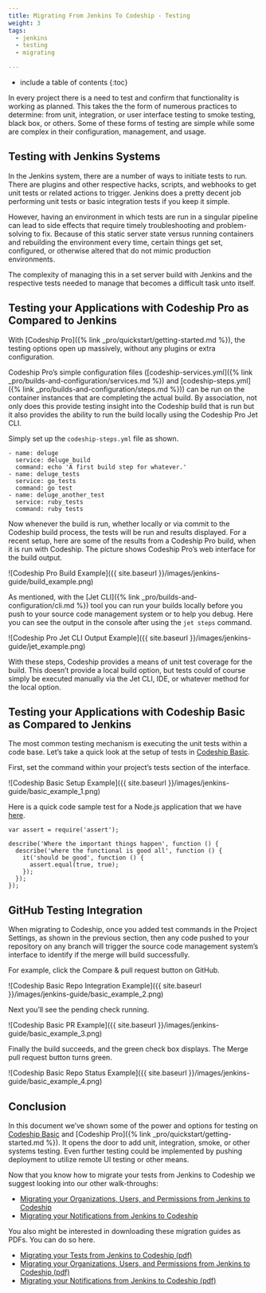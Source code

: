 ```yaml
---
title: Migrating From Jenkins To Codeship - Testing
weight: 3
tags:
  - jenkins
  - testing
  - migrating

---
```


* include a table of contents
{:toc}

In every project there is a need to test and confirm that functionality is working as planned. This takes the the form of numerous practices to determine: from unit, integration, or user interface testing to smoke testing, black box, or others. Some of these forms of testing are simple while some are complex in their configuration, management, and usage.

## Testing with Jenkins Systems

In the Jenkins system, there are a number of ways to initiate tests to run. There are plugins and other respective hacks, scripts, and webhooks to get unit tests or related actions to trigger. Jenkins does a pretty decent job performing unit tests or basic integration tests if you keep it simple.

However, having an environment in which tests are run in a singular pipeline can lead to side effects that require timely troubleshooting and problem-solving to fix. Because of this static server state versus running containers and rebuilding the environment every time, certain things get set, configured, or otherwise altered that do not mimic production environments.

The complexity of managing this in a set server build with Jenkins and the respective tests needed to manage that becomes a difficult task unto itself.

## Testing your Applications with Codeship Pro as Compared to Jenkins

With [Codeship Pro]({% link _pro/quickstart/getting-started.md %}), the testing options open up massively, without any plugins or extra configuration.

Codeship Pro’s simple configuration files ([codeship-services.yml]({% link _pro/builds-and-configuration/services.md %}) and [codeship-steps.yml]({% link _pro/builds-and-configuration/steps.md %})) can be run on the container instances that are completing the actual build. By association, not only does this provide testing insight into the Codeship build that is run but it also provides the ability to run the build locally using the Codeship Pro Jet CLI.

Simply set up the `codeship-steps.yml` file as shown.

```
- name: deluge
  service: deluge_build
  command: echo 'A first build step for whatever.'
- name: deluge_tests
  service: go_tests
  command: go test
- name: deluge_another_test
  service: ruby_tests
  command: ruby tests
```

Now whenever the build is run, whether locally or via commit to the Codeship build process, the tests will be run and results displayed. For a recent setup, here are some of the results from a Codeship Pro build, when it is run with Codeship. The picture shows Codeship Pro’s web interface for the build output.

![Codeship Pro Build Example]({{ site.baseurl }}/images/jenkins-guide/build_example.png)

As mentioned, with the [Jet CLI]({% link _pro/builds-and-configuration/cli.md %}) tool you can run your builds locally before you push to your source code management system or to help you debug. Here you can see the output in the console after using the `jet steps` command.

![Codeship Pro Jet CLI Output Example]({{ site.baseurl }}/images/jenkins-guide/jet_example.png)

With these steps, Codeship provides a means of unit test coverage for the build. This doesn’t provide a local build option, but tests could of course simply be executed manually via the Jet CLI, IDE, or whatever method for the local option.

## Testing your Applications with Codeship Basic as Compared to Jenkins

The most common testing mechanism is executing the unit tests within a code base. Let’s take a quick look at the setup of tests in [Codeship Basic](https://codeship.com/features/basic).

First, set the command within your project’s tests section of the interface.

![Codeship Basic Setup Example]({{ site.baseurl }}/images/jenkins-guide/basic_example_1.png)

Here is a quick code sample test for a Node.js application that we have [here](https://github.com/Adron/multi-cloud).

```
var assert = require('assert');

describe('Where the important things happen', function () {
  describe('where the functional is good all', function () {
    it('should be good', function () {
      assert.equal(true, true);
    });
  });
});
```

## GitHub Testing Integration

When migrating to Codeship, once you added test commands in the Project Settings, as shown in the previous section, then any code pushed to your repository on any branch will trigger the source code management system’s interface to identify if the merge will build successfully.

For example, click the Compare & pull request button on GitHub.

![Codeship Basic Repo Integration Example]({{ site.baseurl }}/images/jenkins-guide/basic_example_2.png)

Next you’ll see the pending check running.

![Codeship Basic PR Example]({{ site.baseurl }}/images/jenkins-guide/basic_example_3.png)

Finally the build succeeds, and the green check box displays. The Merge pull request button turns green.

![Codeship Basic Repo Status Example]({{ site.baseurl }}/images/jenkins-guide/basic_example_4.png)

## Conclusion

In this document we’ve shown some of the power and options for testing on [Codeship Basic](https://codeship.com/features/basic) and [Codeship Pro]({% link _pro/quickstart/getting-started.md %}). It opens the door to add unit, integration, smoke, or other systems testing. Even further testing could be implemented by pushing deployment to utilize remote UI testing or other means.

Now that you know how to migrate your tests from Jenkins to Codeship we suggest looking into our other walk-throughs:

- [Migrating your Organizations, Users, and Permissions from Jenkins to Codeship](https://documentation.codeship.com/general/account/guides/migrating-from-jenkins-organizations/)
- [Migrating your Notifications from Jenkins to Codeship](https://documentation.codeship.com/general/account/guides/migrating-from-jenkins-notifications/)

You also might be interested in downloading these migration guides as PDFs. You can do so here.

- [Migrating your Tests from Jenkins to Codeship (pdf)](https://resources.codeship.com/hubfs/Codeship_Migrating_from_Jenkins_to_Codeship-Testing.pdf)
- [Migrating your Organizations, Users, and Permissions from Jenkins to Codeship (pdf)](https://resources.codeship.com/hubfs/Codeship_Migrating_from_Jenkins_to_Codeship-Organizations_Roles_and_Users.pdf)
- [Migrating your Notifications from Jenkins to Codeship (pdf)](https://resources.codeship.com/hubfs/Codeship_Migrating_from_Jenkins_to_Codeship-Testing.pdf)
